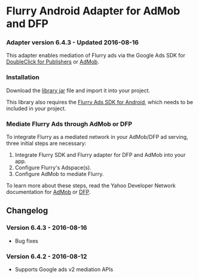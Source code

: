 Flurry Android Adapter for AdMob and DFP
========================================

### Adapter version 6.4.3 - Updated 2016-08-16

This adapter enables mediation of Flurry ads via the Google Ads SDK for 
[DoubleClick for Publishers](https://developers.google.com/mobile-ads-sdk/docs/dfp/android/mediation-networks) or 
[AdMob](https://firebase.google.com/docs/admob/android/mediation-networks).

### Installation

Download the [library jar](https://github.com/flurry/flurry-adapter-admob-android/raw/master/flurryAdapter.jar)
file and import it into your project.

This library also requires the 
[Flurry Ads SDK for Android](https://developer.yahoo.com/flurry/docs/integrateflurry/android/), which needs to
be included in your project.


### Mediate Flurry Ads through AdMob or DFP

To integrate Flurry as a mediated network in your AdMob/DFP ad serving, three initial steps are necessary:

1. Integrate Flurry SDK and Flurry adapter for DFP and AdMob into your app.
2. Configure Flurry's Adspace(s). 
3. Configure AdMob to mediate Flurry.

To learn more about these steps, read the Yahoo Developer Network documentation for 
[AdMob](https://developer.yahoo.com/flurry/docs/publisher/mediation/admob/android/) or 
[DFP](https://developer.yahoo.com/flurry/docs/publisher/mediation/dfp/android/).

Changelog
---------

### Version 6.4.3 - 2016-08-16
* Bug fixes

### Version 6.4.2 - 2016-08-12
* Supports Google ads v2 mediation APIs

